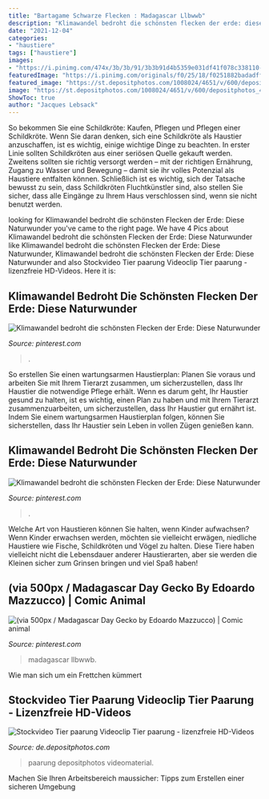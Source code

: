 ```yaml
---
title: "Bartagame Schwarze Flecken : Madagascar Llbwwb"
description: "Klimawandel bedroht die schönsten flecken der erde: diese naturwunder"
date: "2021-12-04"
categories:
- "haustiere"
tags: ["haustiere"]
images:
- "https://i.pinimg.com/474x/3b/3b/91/3b3b91d4b5359e031df41f078c338110--madagascar-green.jpg"
featuredImage: "https://i.pinimg.com/originals/f0/25/18/f0251882badadff88b6542e1f223c204.jpg"
featured_image: "https://st.depositphotos.com/1008024/4651/v/600/depositphotos_46516201-stock-video-toads-mating.jpg"
image: "https://st.depositphotos.com/1008024/4651/v/600/depositphotos_46516201-stock-video-toads-mating.jpg"
ShowToc: true
author: "Jacques Lebsack"
---
```



So bekommen Sie eine Schildkröte: Kaufen, Pflegen und Pflegen einer Schildkröte.
Wenn Sie daran denken, sich eine Schildkröte als Haustier anzuschaffen, ist es wichtig, einige wichtige Dinge zu beachten. In erster Linie sollten Schildkröten aus einer seriösen Quelle gekauft werden. Zweitens sollten sie richtig versorgt werden – mit der richtigen Ernährung, Zugang zu Wasser und Bewegung – damit sie ihr volles Potenzial als Haustiere entfalten können. Schließlich ist es wichtig, sich der Tatsache bewusst zu sein, dass Schildkröten Fluchtkünstler sind, also stellen Sie sicher, dass alle Eingänge zu Ihrem Haus verschlossen sind, wenn sie nicht benutzt werden.

	

		
looking for Klimawandel bedroht die schönsten Flecken der Erde: Diese Naturwunder you've came to the right page. We have 4 Pics about Klimawandel bedroht die schönsten Flecken der Erde: Diese Naturwunder like Klimawandel bedroht die schönsten Flecken der Erde: Diese Naturwunder, Klimawandel bedroht die schönsten Flecken der Erde: Diese Naturwunder and also Stockvideo Tier paarung Videoclip Tier paarung - lizenzfreie HD-Videos. Here it is:
		
    
## Klimawandel Bedroht Die Schönsten Flecken Der Erde: Diese Naturwunder

<img loading=lazy src="https://i.pinimg.com/474x/f0/25/18/f0251882badadff88b6542e1f223c204--komodo-geckos.jpg" onerror="this.onerror=null;this.src='https://tse2.mm.bing.net/th?id=OIP.WAnVoBDGfRFHY82FaqnjKgEsDH&amp;pid=15.1';" alt="Klimawandel bedroht die schönsten Flecken der Erde: Diese Naturwunder">

_Source: pinterest.com_

>. 

	

So erstellen Sie einen wartungsarmen Haustierplan: Planen Sie voraus und arbeiten Sie mit Ihrem Tierarzt zusammen, um sicherzustellen, dass Ihr Haustier die notwendige Pflege erhält.
Wenn es darum geht, Ihr Haustier gesund zu halten, ist es wichtig, einen Plan zu haben und mit Ihrem Tierarzt zusammenzuarbeiten, um sicherzustellen, dass Ihr Haustier gut ernährt ist. Indem Sie einem wartungsarmen Haustierplan folgen, können Sie sicherstellen, dass Ihr Haustier sein Leben in vollen Zügen genießen kann.

    
## Klimawandel Bedroht Die Schönsten Flecken Der Erde: Diese Naturwunder

<img loading=lazy src="https://i.pinimg.com/originals/f0/25/18/f0251882badadff88b6542e1f223c204.jpg" onerror="this.onerror=null;this.src='https://tse1.mm.bing.net/th?id=OIP.uFryQqUWKyLCibX87osiogAAAA&amp;pid=15.1';" alt="Klimawandel bedroht die schönsten Flecken der Erde: Diese Naturwunder">

_Source: pinterest.com_

>. 

	

Welche Art von Haustieren können Sie halten, wenn Kinder aufwachsen?
Wenn Kinder erwachsen werden, möchten sie vielleicht erwägen, niedliche Haustiere wie Fische, Schildkröten und Vögel zu halten. Diese Tiere haben vielleicht nicht die Lebensdauer anderer Haustierarten, aber sie werden die Kleinen sicher zum Grinsen bringen und viel Spaß haben!

    
## (via 500px / Madagascar Day Gecko By Edoardo Mazzucco) | Comic Animal

<img loading=lazy src="https://i.pinimg.com/474x/3b/3b/91/3b3b91d4b5359e031df41f078c338110--madagascar-green.jpg" onerror="this.onerror=null;this.src='https://tse4.mm.bing.net/th?id=OIP.SJgRuYR9B4r0D3xOUhF1hwAAAA&amp;pid=15.1';" alt="(via 500px / Madagascar Day Gecko by Edoardo Mazzucco) | Comic animal">

_Source: pinterest.com_

>madagascar llbwwb. 

	

Wie man sich um ein Frettchen kümmert

    
## Stockvideo Tier Paarung Videoclip Tier Paarung - Lizenzfreie HD-Videos

<img loading=lazy src="https://st.depositphotos.com/1008024/4651/v/600/depositphotos_46516201-stock-video-toads-mating.jpg" onerror="this.onerror=null;this.src='https://tse1.mm.bing.net/th?id=OIP.gXEmsDvViJpWX24ppJqVvgHaEK&amp;pid=15.1';" alt="Stockvideo Tier paarung Videoclip Tier paarung - lizenzfreie HD-Videos">

_Source: de.depositphotos.com_

>paarung depositphotos videomaterial. 

	

Machen Sie Ihren Arbeitsbereich maussicher: Tipps zum Erstellen einer sicheren Umgebung

